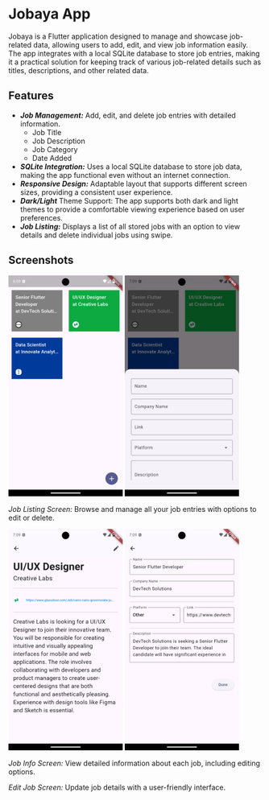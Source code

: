 # Jobaya App

Jobaya is a Flutter application designed to manage and showcase job-related data, allowing users to add, edit, and view job information easily. The app integrates with a local SQLite database to store job entries, making it a practical solution for keeping track of various job-related details such as titles, descriptions, and other related data.

## Features

- **_Job Management:_** Add, edit, and delete job entries with detailed information.
  - Job Title
  - Job Description
  - Job Category
  - Date Added
- **_SQLite Integration:_** Uses a local SQLite database to store job data, making the app functional even without an internet connection.
- **_Responsive Design:_** Adaptable layout that supports different screen sizes, providing a consistent user experience.
- **_Dark/Light_** Theme Support: The app supports both dark and light themes to provide a comfortable viewing experience based on user preferences.
- **_Job Listing:_** Displays a list of all stored jobs with an option to view details and delete individual jobs using swipe.

## Screenshots

<p float="left"> <img src="screenshots/JobListing.png" width="45%" /> <img src="screenshots/AddJob.png" width="45%" /> </p>

_Job Listing Screen:_ Browse and manage all your job entries with options to edit or delete.

<p float="left"> <img src="screenshots/JobInfo.png" width="45%" /> <img src="screenshots/EditJob.png" width="45%" /> </p>

_Job Info Screen:_ View detailed information about each job, including editing options.

_Edit Job Screen:_ Update job details with a user-friendly interface.

